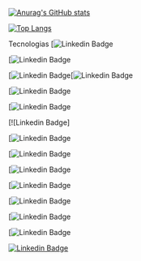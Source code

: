 
<!--
🔭 I’m currently working on 

[![Linkedin Badge](https://img.shields.io/badge/Go-00ADD8?style=for-the-badge&logo=go&logoColor=white)





-->
<!--

My Profile in Coding Challenges Websites: <br> 
[![Linkedin Badge](https://img.shields.io/badge/HackerEarth-%232C3454.svg?&style=for-the-badge&logo=HackerEarth&logoColor=Blue&link=https://www.hackerearth.com/@leonardofelipe//)](https://www.hackerearth.com/@leonardofelipe) [![Linkedin Badge](https://img.shields.io/badge/-Hackerrank-2EC866?style=for-the-badge&logo=HackerRank&logoColor=white&link=https://www.hackerrank.com/leonardo_felipe//)](https://www.hackerrank.com/leonardo_felipe)

https://www.codingame.com/profile/28a883179b456fa9de7a6b389d5ab1334165214

https://www.freecodecamp.org/leonardo-felipe

https://codecombat.com/user/leonardo-felipe



Blog: <br> 
[![Linkedin Badge](https://img.shields.io/badge/Medium-12100E?style=for-the-badge&logo=medium&logoColor=white&link=https://medium.com/@leonardo.felipe//)](https://medium.com/@leonardo.felipe) [![Linkedin Badge](https://img.shields.io/badge/dev.to-0A0A0A?style=for-the-badge&logo=devdotto&logoColor=white&link=https://dev.to/leonardo_felipe//)](https://dev.to/leonardo_felipe)[![Linkedin Badge](https://img.shields.io/badge/Hashnode-2962FF?style=for-the-badge&logo=hashnode&logoColor=white&link=https://hashnode.com/@leonardofelipe//)](https://hashnode.com/@leonardofelipe)



UI Portfolio: <br> 
[![Linkedin Badge](https://img.shields.io/badge/-Behance-blue?style=for-the-badge&logo=behance&logoColor=white&link=https://www.behance.net/leonardo-felipe//)](https://www.behance.net/leonardo-felipe)







--> 
[![Anurag's GitHub stats](https://github-readme-stats.vercel.app/api?username=leonardo-felipe&theme=vue-dark)](https://github.com/leonardo-felipe)


[![Top Langs](https://github-readme-stats.vercel.app/api/top-langs/?username=leonardo-felipe&layout=compact&theme=vue-dark)](https://github.com/leonardo-felipe/github-readme-stats)

Tecnologias
[![Linkedin Badge](https://img.shields.io/badge/Python-3776AB?style=for-the-badge&logo=python&logoColor=white)

[![Linkedin Badge](https://img.shields.io/badge/JavaScript-323330?style=for-the-badge&logo=javascript&logoColor=F7DF1E)

[![Linkedin Badge](https://img.shields.io/badge/TypeScript-007ACC?style=for-the-badge&logo=typescript&logoColor=white)[![Linkedin Badge](https://img.shields.io/badge/HTML5-E34F26?style=for-the-badge&logo=html5&logoColor=white)

[![Linkedin Badge](https://img.shields.io/badge/CSS3-1572B6?style=for-the-badge&logo=css3&logoColor=white)

[![Linkedin Badge](https://img.shields.io/badge/PostgreSQL-316192?style=for-the-badge&logo=postgresql&logoColor=white)

[![Linkedin Badge]

[![Linkedin Badge](https://img.shields.io/badge/Node.js-339933?style=for-the-badge&logo=nodedotjs&logoColor=white)

[![Linkedin Badge](https://img.shields.io/badge/Elixir-4B275F?style=for-the-badge&logo=elixir&logoColor=white)

[![Linkedin Badge](https://img.shields.io/badge/React-20232A?style=for-the-badge&logo=react&logoColor=61DAFB)

[![Linkedin Badge](https://img.shields.io/badge/Django-092E20?style=for-the-badge&logo=django&logoColor=green)

[![Linkedin Badge](https://img.shields.io/badge/DJANGO-REST-ff1709?style=for-the-badge&logo=django&logoColor=white&color=ff1709&labelColor=gray)

[![Linkedin Badge](https://img.shields.io/badge/next.js-000000?style=for-the-badge&logo=nextdotjs&logoColor=white)

[![Linkedin Badge](https://img.shields.io/badge/Ubuntu-E95420?style=for-the-badge&logo=ubuntu&logoColor=white)

[![Linkedin Badge](https://img.shields.io/badge/-Sololearn-3a464b?style=for-the-badge&logo=Sololearn&logoColor=white&link=https://www.sololearn.com/profile/19114354//)](https://www.sololearn.com/profile/19114354)

